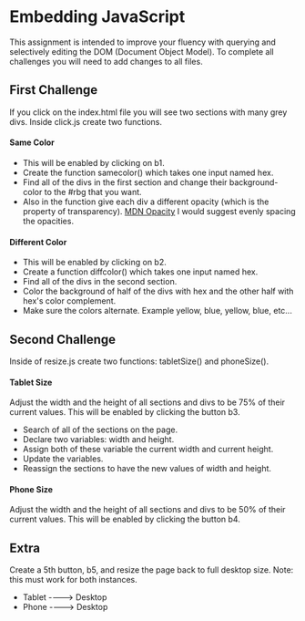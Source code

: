 # Embedding JavaScript
This assignment is intended to improve your fluency with querying and selectively editing the DOM (Document Object Model).  To complete all challenges you will need to add changes to all files.

## First Challenge
If you click on the index.html file you will see two sections with many grey divs. Inside click.js create two functions.

#### Same Color
-  This will be enabled by clicking on b1.
-  Create the function samecolor() which takes one input named hex.
-  Find all of the divs in the first section and change their background-color to the #rbg that you want.
-  Also in the function give each div a different opacity (which is the property of transparency). [MDN Opacity](https://developer.mozilla.org/en-US/docs/Web/CSS/opacity) I would suggest evenly spacing the opacities.

#### Different Color
-  This will be enabled by clicking on b2.
-  Create a function diffcolor() which takes one input named hex.
-  Find all of the divs in the second section.
-  Color the background of half of the divs with hex and the other half with hex's color complement.
-  Make sure the colors alternate. Example yellow, blue, yellow, blue, etc...

## Second Challenge
Inside of resize.js create two functions: tabletSize() and phoneSize().

#### Tablet Size
Adjust the width and the height of all sections and divs to be 75% of their current values.  This will be enabled by clicking the button b3.

-  Search of all of the sections on the page.
-  Declare two variables: width and height.
-  Assign both of these variable the current width and current height.
-  Update the variables.
-  Reassign the sections to have the new values of width and height.

#### Phone Size
Adjust the width and the height of all sections and divs to be 50% of their current values.  This will be enabled by clicking the button b4.

## Extra
Create a 5th button, b5, and resize the page back to full desktop size.  Note: this must work for both instances.
-  Tablet ----> Desktop
-  Phone  ----> Desktop
